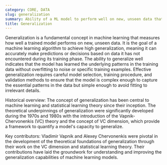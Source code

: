 ```yaml
---
category: CORE, DATA
slug: generalization
summary: Ability of a ML model to perform well on new, unseen data that was not included in the training set.
title: Generalization
---
```


Generalization is a fundamental concept in machine learning that measures how well a trained model performs on new, unseen data. It is the goal of a machine learning algorithm to achieve high generalization, meaning it can accurately make predictions or decisions based on data it has not encountered during its training phase. The ability to generalize well indicates that the model has learned the underlying patterns in the training data without overfitting to noise or specific training examples. Effective generalization requires careful model selection, training procedure, and validation methods to ensure that the model is complex enough to capture the essential patterns in the data but simple enough to avoid fitting to irrelevant details.

Historical overview: The concept of generalization has been central to machine learning and statistical learning theory since their inception. The theoretical underpinnings of generalization were significantly developed during the 1970s and 1980s with the introduction of the Vapnik-Chervonenkis (VC) theory and the concept of VC dimension, which provide a framework to quantify a model's capacity to generalize.

Key contributors: Vladimir Vapnik and Alexey Chervonenkis were pivotal in the development of the theoretical foundations of generalization through their work on the VC dimension and statistical learning theory. Their contributions have laid the groundwork for understanding and improving the generalization capabilities of machine learning models.